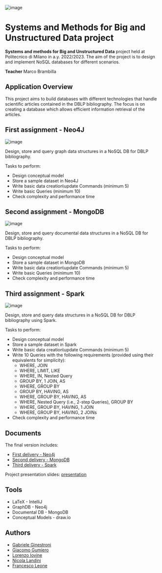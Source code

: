 ![image]({https://img.shields.io/badge/LaTeX-47A141?style=for-the-badge&logo=LaTeX&logoColor=white})

# Systems and Methods for Big and Unstructured Data project

**Systems and methods for Big and Unstructured Data** project held at Politecnico di Milano in a.y. 2022/2023. 
The aim of the project is to design and implement NoSQL databases for different scenarios.  

**Teacher** Marco Brambilla

## Application Overview

This project aims to build databases with different technologies that handle scientific articles contained in the DBLP bibliography.
The focus is on creating a database which allows efficient information retrieval of the articles.

## First assignment - Neo4J
![image]({https://img.shields.io/badge/Neo4j-018bff?style=for-the-badge&logo=neo4j&logoColor=white})

Design, store and query graph data structures in a NoSQL DB for DBLP bibliography.

Tasks to perform:
* Design conceptual model 
* Store a sample dataset in Neo4J
* Write basic data creation\update Commands (minimum 5)
* Write basic Queries (minimum 10)
* Check complexity and performance time

## Second assignment - MongoDB
![image]({https://img.shields.io/badge/MongoDB-4EA94B?style=for-the-badge&logo=mongodb&logoColor=white})

Design, store and query documental data structures in a NoSQL DB for DBLP bibliography.

Tasks to perform:
* Design conceptual model 
* Store a sample dataset in MongoDB
* Write basic data creation\update Commands (minimum 5)
* Write basic Queries (minimum 10)
* Check complexity and performance time

## Third assignment - Spark
![image]({https://img.shields.io/badge/Apache_Spark-FFFFFF?style=for-the-badge&logo=apachespark&logoColor=#E35A16})

Design, store and query data structures in a NoSQL DB for DBLP bibliography using Spark.

Tasks to perform:
* Design conceptual model 
* Store a sample dataset in Spark
* Write basic data creation\update Commands (minimum 5)
* Write 10 Queries with the following requirements (provided using their equivalents for simplicity):
    * WHERE, JOIN
    * WHERE, LIMIT, LIKE
    * WHERE, IN, Nested Query
    * GROUP BY, 1 JOIN, AS
    * WHERE, GROUP BY
    * GROUP BY, HAVING, AS
    * WHERE, GROUP BY, HAVING, AS
    * WHERE, Nested Query (i.e., 2-step Queries), GROUP BY
    * WHERE, GROUP BY, HAVING, 1 JOIN
    * WHERE, GROUP BY, HAVING, 2 JOINs
* Check complexity and performance time

## Documents

The final version includes:
* [First delivery - Neo4j](https://github.com/neekoo0/SMBUDproject22-23/blob/main/out/Neo4j.pdf)
* [Second delivery - MongoDB](https://github.com/neekoo0/SMBUDproject22-23/blob/main/out/MongoDB.pdf)
* [Third delivery - Spark](https://github.com/neekoo0/SMBUDproject22-23/blob/main/out/Spark.pdf)

Project presentation slides: [presentation](https://github.com/neekoo0/SMBUDproject22-23/blob/main/Project%20Presentation/TemplatePoliMi.pptx)

## Tools
* LaTeX - IntelliJ
* GraphDB - Neo4j
* Documental DB - MongoDB
* Conceptual Models - draw.io

## Authors
* [Gabriele Ginestroni](https://github.com/gabrieleginestroni)
* [Giacomo Gumiero](https://github.com/giagum)
* [Lorenzo Iovine](https://github.com/lorenzoiovine99)
* [Nicola Landini](https://github.com/neekoo0)
* [Francesco Leone](https://github.com/fraleone99)
